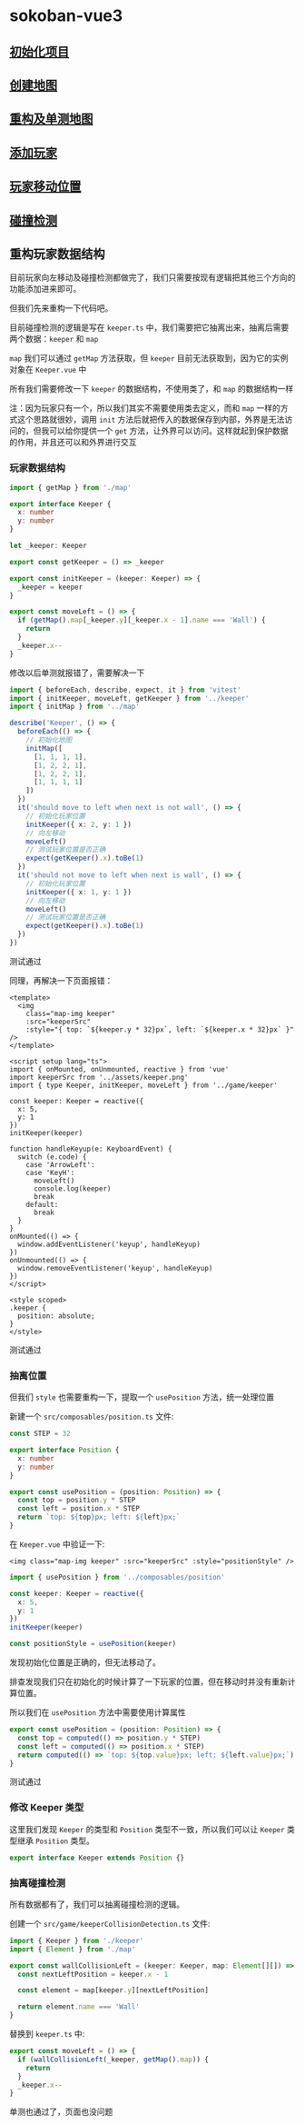 # sokoban-vue3

## [初始化项目](https://github.com/HenryTSZ/sokoban-vue3/tree/68b262e0a4772b868b4f4352bf41939f96a6b7ad)

## [创建地图](https://github.com/HenryTSZ/sokoban-vue3/tree/34ea99dbe041f1789aacd3aac3c7ad1f0b987fbd)

## [重构及单测地图](https://github.com/HenryTSZ/sokoban-vue3/tree/14888773c1b9d4c2c9a1f890cf836229dc0a66f7)

## [添加玩家](https://github.com/HenryTSZ/sokoban-vue3/tree/8b487da65560ececa311a5b7be7c3400e99608cf)

## [玩家移动位置](https://github.com/HenryTSZ/sokoban-vue3/tree/9acd676ee8399f2f41e666363a4ddf273c1930c4)

## [碰撞检测](https://github.com/HenryTSZ/sokoban-vue3/tree/76f2289456bfde01ede6f4b0948f8a3a5f78b5a6)

## 重构玩家数据结构

目前玩家向左移动及碰撞检测都做完了，我们只需要按现有逻辑把其他三个方向的功能添加进来即可。

但我们先来重构一下代码吧。

目前碰撞检测的逻辑是写在 `keeper.ts` 中，我们需要把它抽离出来，抽离后需要两个数据：`keeper` 和 `map`

`map` 我们可以通过 `getMap` 方法获取，但 `keeper` 目前无法获取到，因为它的实例对象在 `Keeper.vue` 中

所有我们需要修改一下 `keeper` 的数据结构，不使用类了，和 `map` 的数据结构一样

注：因为玩家只有一个，所以我们其实不需要使用类去定义，而和 `map` 一样的方式这个思路就很妙，调用 `init` 方法后就把传入的数据保存到内部，外界是无法访问的，但我可以给你提供一个 `get` 方法，让外界可以访问。这样就起到保护数据的作用，并且还可以和外界进行交互

### 玩家数据结构

```ts
import { getMap } from './map'

export interface Keeper {
  x: number
  y: number
}

let _keeper: Keeper

export const getKeeper = () => _keeper

export const initKeeper = (keeper: Keeper) => {
  _keeper = keeper
}

export const moveLeft = () => {
  if (getMap().map[_keeper.y][_keeper.x - 1].name === 'Wall') {
    return
  }
  _keeper.x--
}
```

修改以后单测就报错了，需要解决一下

```ts
import { beforeEach, describe, expect, it } from 'vitest'
import { initKeeper, moveLeft, getKeeper } from '../keeper'
import { initMap } from '../map'

describe('Keeper', () => {
  beforeEach(() => {
    // 初始化地图
    initMap([
      [1, 1, 1, 1],
      [1, 2, 2, 1],
      [1, 2, 2, 1],
      [1, 1, 1, 1]
    ])
  })
  it('should move to left when next is not wall', () => {
    // 初始化玩家位置
    initKeeper({ x: 2, y: 1 })
    // 向左移动
    moveLeft()
    // 测试玩家位置是否正确
    expect(getKeeper().x).toBe(1)
  })
  it('should not move to left when next is wall', () => {
    // 初始化玩家位置
    initKeeper({ x: 1, y: 1 })
    // 向左移动
    moveLeft()
    // 测试玩家位置是否正确
    expect(getKeeper().x).toBe(1)
  })
})
```

测试通过

同理，再解决一下页面报错：

```vue
<template>
  <img
    class="map-img keeper"
    :src="keeperSrc"
    :style="{ top: `${keeper.y * 32}px`, left: `${keeper.x * 32}px` }" />
</template>

<script setup lang="ts">
import { onMounted, onUnmounted, reactive } from 'vue'
import keeperSrc from '../assets/keeper.png'
import { type Keeper, initKeeper, moveLeft } from '../game/keeper'

const keeper: Keeper = reactive({
  x: 5,
  y: 1
})
initKeeper(keeper)

function handleKeyup(e: KeyboardEvent) {
  switch (e.code) {
    case 'ArrowLeft':
    case 'KeyH':
      moveLeft()
      console.log(keeper)
      break
    default:
      break
  }
}
onMounted(() => {
  window.addEventListener('keyup', handleKeyup)
})
onUnmounted(() => {
  window.removeEventListener('keyup', handleKeyup)
})
</script>

<style scoped>
.keeper {
  position: absolute;
}
</style>
```

测试通过

### 抽离位置

但我们 `style` 也需要重构一下，提取一个 `usePosition` 方法，统一处理位置

新建一个 `src/composables/position.ts` 文件:

```ts
const STEP = 32

export interface Position {
  x: number
  y: number
}

export const usePosition = (position: Position) => {
  const top = position.y * STEP
  const left = position.x * STEP
  return `top: ${top}px; left: ${left}px;`
}
```

在 `Keeper.vue` 中验证一下:

```vue
<img class="map-img keeper" :src="keeperSrc" :style="positionStyle" />
```

```ts
import { usePosition } from '../composables/position'

const keeper: Keeper = reactive({
  x: 5,
  y: 1
})
initKeeper(keeper)

const positionStyle = usePosition(keeper)
```

发现初始化位置是正确的，但无法移动了。

排查发现我们只在初始化的时候计算了一下玩家的位置，但在移动时并没有重新计算位置。

所以我们在 `usePosition` 方法中需要使用计算属性

```ts
export const usePosition = (position: Position) => {
  const top = computed(() => position.y * STEP)
  const left = computed(() => position.x * STEP)
  return computed(() => `top: ${top.value}px; left: ${left.value}px;`)
}
```

测试通过

### 修改 Keeper 类型

这里我们发现 `Keeper` 的类型和 `Position` 类型不一致，所以我们可以让 `Keeper` 类型继承 `Position` 类型。

```ts
export interface Keeper extends Position {}
```

### 抽离碰撞检测

所有数据都有了，我们可以抽离碰撞检测的逻辑。

创建一个 `src/game/keeperCollisionDetection.ts` 文件:

```ts
import { Keeper } from './keeper'
import { Element } from './map'

export const wallCollisionLeft = (keeper: Keeper, map: Element[][]) => {
  const nextLeftPosition = keeper.x - 1

  const element = map[keeper.y][nextLeftPosition]

  return element.name === 'Wall'
}
```

替换到 `keeper.ts` 中:

```ts
export const moveLeft = () => {
  if (wallCollisionLeft(_keeper, getMap().map)) {
    return
  }
  _keeper.x--
}
```

单测也通过了，页面也没问题
